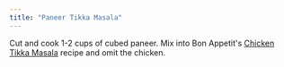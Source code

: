 ```yaml
---
title: "Paneer Tikka Masala"
---
```


Cut and cook 1-2 cups of cubed paneer. Mix into Bon Appetit's [Chicken Tikka Masala](https://www.bonappetit.com/recipe/chicken-tikka-masala) recipe and omit the chicken.
